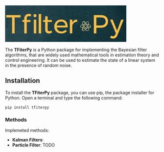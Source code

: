 
![This is an image](branding/logo/tfilters-logo.jpeg)

The **TFiterPy** is a Python package for implementing the Bayesian filter algorithms, that are widely used mathematical tools in estimation theory and control engineering. It can be used to estimate the state of a linear system in the presence of random noise.

## Installation

To install the **TFiterPy** package, you can use pip, the package installer for Python. Open a terminal and type the following command:

``` 
pip install tfiterpy
```

### Methods
Implemeted methods:
- **Kalman Filters**: 
- **Particle Filter**: TODO
    
    